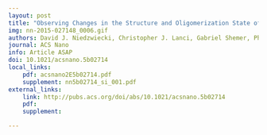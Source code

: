 ```yaml
---
layout: post
title: "Observing Changes in the Structure and Oligomerization State of a Helical Protein Dimer Using Solid-State Nanopores"
img: nn-2015-027148_0006.gif
authors: David J. Niedzwiecki, Christopher J. Lanci, Gabriel Shemer, Phillip S. Cheng, Jeffery G. Saven, and Marija Drndić
journal: ACS Nano
info: Article ASAP
doi: 10.1021/acsnano.5b02714
local_links:
    pdf: acsnano2E5b02714.pdf
    supplement: nn5b02714_si_001.pdf
external_links:
    link: http://pubs.acs.org/doi/abs/10.1021/acsnano.5b02714
    pdf:
    supplement:

---
```


<!--more-->
